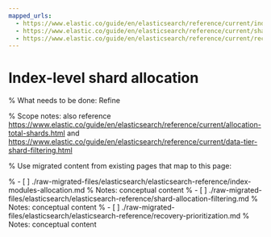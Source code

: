 ```yaml
---
mapped_urls:
  - https://www.elastic.co/guide/en/elasticsearch/reference/current/index-modules-allocation.html
  - https://www.elastic.co/guide/en/elasticsearch/reference/current/shard-allocation-filtering.html
  - https://www.elastic.co/guide/en/elasticsearch/reference/current/recovery-prioritization.html
---
```


# Index-level shard allocation

% What needs to be done: Refine

% Scope notes: also reference https://www.elastic.co/guide/en/elasticsearch/reference/current/allocation-total-shards.html and https://www.elastic.co/guide/en/elasticsearch/reference/current/data-tier-shard-filtering.html

% Use migrated content from existing pages that map to this page:

% - [ ] ./raw-migrated-files/elasticsearch/elasticsearch-reference/index-modules-allocation.md
%      Notes: conceptual content
% - [ ] ./raw-migrated-files/elasticsearch/elasticsearch-reference/shard-allocation-filtering.md
%      Notes: conceptual content
% - [ ] ./raw-migrated-files/elasticsearch/elasticsearch-reference/recovery-prioritization.md
%      Notes: conceptual content